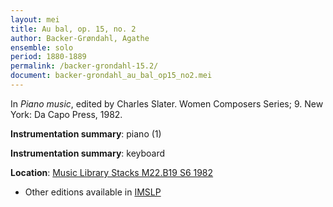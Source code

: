 ```yaml
---
layout: mei
title: Au bal, op. 15, no. 2
author: Backer-Grøndahl, Agathe
ensemble: solo
period: 1880-1889
permalink: /backer-grondahl-15.2/
document: backer-grondahl_au_bal_op15_no2.mei
---
```


In *Piano music*, edited by Charles Slater. Women Composers Series; 9. New York: Da Capo Press, 1982.

**Instrumentation summary**: piano (1) 

**Instrumentation summary**: keyboard

**Location**: <a href="https://tufts-primo.hosted.exlibrisgroup.com/permalink/f/14dinuo/01TUN_ALMA2185674780003851" target="_blank">Music Library Stacks M22.B19 S6 1982</a>
- Other editions available in <a href="https://imslp.org/wiki/3_Piano_Pieces%2C_Op.15_(Backer-Gr%C3%B8ndahl%2C_Agathe)" target="_blank">IMSLP</a>
